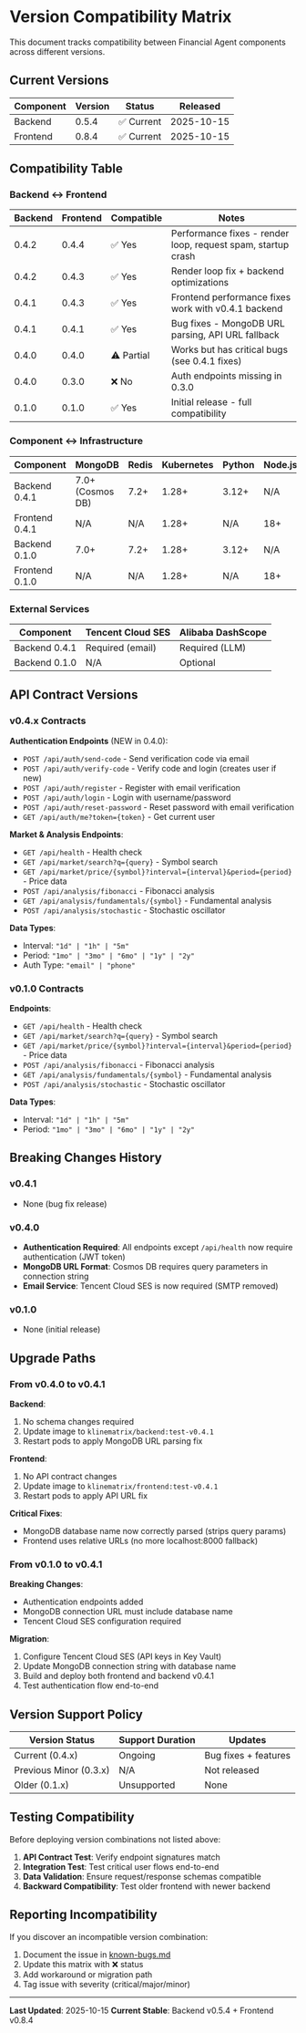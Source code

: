 # Version Compatibility Matrix

This document tracks compatibility between Financial Agent components across different versions.

## Current Versions

| Component | Version | Status | Released |
|-----------|---------|--------|----------|
| Backend | 0.5.4 | ✅ Current | 2025-10-15 |
| Frontend | 0.8.4 | ✅ Current | 2025-10-15 |

## Compatibility Table

### Backend ↔ Frontend

| Backend | Frontend | Compatible | Notes |
|---------|----------|------------|-------|
| 0.4.2 | 0.4.4 | ✅ Yes | Performance fixes - render loop, request spam, startup crash |
| 0.4.2 | 0.4.3 | ✅ Yes | Render loop fix + backend optimizations |
| 0.4.1 | 0.4.3 | ✅ Yes | Frontend performance fixes work with v0.4.1 backend |
| 0.4.1 | 0.4.1 | ✅ Yes | Bug fixes - MongoDB URL parsing, API URL fallback |
| 0.4.0 | 0.4.0 | ⚠️ Partial | Works but has critical bugs (see 0.4.1 fixes) |
| 0.4.0 | 0.3.0 | ❌ No | Auth endpoints missing in 0.3.0 |
| 0.1.0 | 0.1.0 | ✅ Yes | Initial release - full compatibility |

### Component ↔ Infrastructure

| Component | MongoDB | Redis | Kubernetes | Python | Node.js |
|-----------|---------|-------|------------|--------|---------|
| Backend 0.4.1 | 7.0+ (Cosmos DB) | 7.2+ | 1.28+ | 3.12+ | N/A |
| Frontend 0.4.1 | N/A | N/A | 1.28+ | N/A | 18+ |
| Backend 0.1.0 | 7.0+ | 7.2+ | 1.28+ | 3.12+ | N/A |
| Frontend 0.1.0 | N/A | N/A | 1.28+ | N/A | 18+ |

### External Services

| Component | Tencent Cloud SES | Alibaba DashScope |
|-----------|-------------------|-------------------|
| Backend 0.4.1 | Required (email) | Required (LLM) |
| Backend 0.1.0 | N/A | Optional |

## API Contract Versions

### v0.4.x Contracts

**Authentication Endpoints** (NEW in 0.4.0):
- `POST /api/auth/send-code` - Send verification code via email
- `POST /api/auth/verify-code` - Verify code and login (creates user if new)
- `POST /api/auth/register` - Register with email verification
- `POST /api/auth/login` - Login with username/password
- `POST /api/auth/reset-password` - Reset password with email verification
- `GET /api/auth/me?token={token}` - Get current user

**Market & Analysis Endpoints**:
- `GET /api/health` - Health check
- `GET /api/market/search?q={query}` - Symbol search
- `GET /api/market/price/{symbol}?interval={interval}&period={period}` - Price data
- `POST /api/analysis/fibonacci` - Fibonacci analysis
- `GET /api/analysis/fundamentals/{symbol}` - Fundamental analysis
- `POST /api/analysis/stochastic` - Stochastic oscillator

**Data Types**:
- Interval: `"1d" | "1h" | "5m"`
- Period: `"1mo" | "3mo" | "6mo" | "1y" | "2y"`
- Auth Type: `"email" | "phone"`

### v0.1.0 Contracts

**Endpoints**:
- `GET /api/health` - Health check
- `GET /api/market/search?q={query}` - Symbol search
- `GET /api/market/price/{symbol}?interval={interval}&period={period}` - Price data
- `POST /api/analysis/fibonacci` - Fibonacci analysis
- `GET /api/analysis/fundamentals/{symbol}` - Fundamental analysis
- `POST /api/analysis/stochastic` - Stochastic oscillator

**Data Types**:
- Interval: `"1d" | "1h" | "5m"`
- Period: `"1mo" | "3mo" | "6mo" | "1y" | "2y"`

## Breaking Changes History

### v0.4.1
- None (bug fix release)

### v0.4.0
- **Authentication Required**: All endpoints except `/api/health` now require authentication (JWT token)
- **MongoDB URL Format**: Cosmos DB requires query parameters in connection string
- **Email Service**: Tencent Cloud SES is now required (SMTP removed)

### v0.1.0
- None (initial release)

## Upgrade Paths

### From v0.4.0 to v0.4.1

**Backend**:
1. No schema changes required
2. Update image to `klinematrix/backend:test-v0.4.1`
3. Restart pods to apply MongoDB URL parsing fix

**Frontend**:
1. No API contract changes
2. Update image to `klinematrix/frontend:test-v0.4.1`
3. Restart pods to apply API URL fix

**Critical Fixes**:
- MongoDB database name now correctly parsed (strips query params)
- Frontend uses relative URLs (no more localhost:8000 fallback)

### From v0.1.0 to v0.4.1

**Breaking Changes**:
- Authentication endpoints added
- MongoDB connection URL must include database name
- Tencent Cloud SES configuration required

**Migration**:
1. Configure Tencent Cloud SES (API keys in Key Vault)
2. Update MongoDB connection string with database name
3. Build and deploy both frontend and backend v0.4.1
4. Test authentication flow end-to-end

## Version Support Policy

| Version Status | Support Duration | Updates |
|---------------|------------------|---------|
| Current (0.4.x) | Ongoing | Bug fixes + features |
| Previous Minor (0.3.x) | N/A | Not released |
| Older (0.1.x) | Unsupported | None |

## Testing Compatibility

Before deploying version combinations not listed above:

1. **API Contract Test**: Verify endpoint signatures match
2. **Integration Test**: Test critical user flows end-to-end
3. **Data Validation**: Ensure request/response schemas compatible
4. **Backward Compatibility**: Test older frontend with newer backend

## Reporting Incompatibility

If you discover an incompatible version combination:

1. Document the issue in [known-bugs.md](../troubleshooting/known-bugs.md)
2. Update this matrix with ❌ status
3. Add workaround or migration path
4. Tag issue with severity (critical/major/minor)

---

**Last Updated**: 2025-10-15
**Current Stable**: Backend v0.5.4 + Frontend v0.8.4
